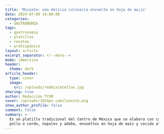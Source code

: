 ```yaml
---
title: 'Mixiote: una delicia culinaria envuelta en hoja de ma¡íz'
date: 2024-07-09 14:00:00
categories:
  - GASTRONOMIA
tags:
  - gastronomia
  - platillos
  - recetas
  - prehispánico
layout: article
excerpt_separator: <!--more-->
mode: immersive
header:
  theme: dark
article_header:
  type: cover
  image:
    src: /uploads/redmixiotetlax.jpg
sharing: true
author: Redacción TYSM
cover: /uploads/1024px-camilosesto.png
show_author_profile: false
comment: false
summary: >-
  Es un platillo tradicional del Centro de México que se elabora con carne de
  pollo o cerdo, nopales y adobo, envueltos en hoja de maíz y cocido al vapor.
---
```


